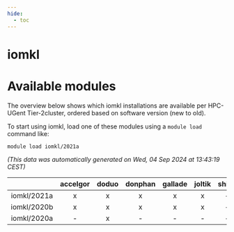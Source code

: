 ```yaml
---
hide:
  - toc
---
```


iomkl
=====

# Available modules


The overview below shows which iomkl installations are available per HPC-UGent Tier-2cluster, ordered based on software version (new to old).

To start using iomkl, load one of these modules using a `module load` command like:

```shell
module load iomkl/2021a
```

*(This data was automatically generated on Wed, 04 Sep 2024 at 13:43:19 CEST)*  

| |accelgor|doduo|donphan|gallade|joltik|shinx|skitty|
| :---: | :---: | :---: | :---: | :---: | :---: | :---: | :---: |
|iomkl/2021a|x|x|x|x|x|-|x|
|iomkl/2020b|x|x|x|x|x|-|x|
|iomkl/2020a|-|x|-|-|-|-|-|
